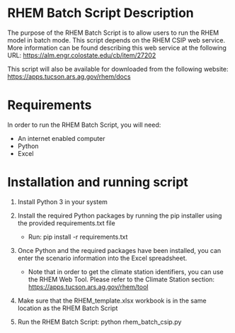 
# RHEM Batch Script Description

The purpose of the RHEM Batch Script is to allow users to run the RHEM model in batch mode.
This script depends on the RHEM CSIP web service.  More information can be found describing
this web service at the following URL: https://alm.engr.colostate.edu/cb/item/27202

This script will also be available for downloaded from the following website: 
  https://apps.tucson.ars.ag.gov/rhem/docs


# Requirements

In order to run the RHEM Batch Script, you will need:
 * An internet enabled computer
 * Python
 * Excel  

# Installation and running script

 1) Install Python 3 in your system

 2) Install the required Python packages by running the pip installer using the 
    provided requirements.txt file

    * Run:   pip install -r requirements.txt

 3) Once Python and the required packages have been installed, you can enter the scenario
    information into the Excel spreadsheet.

    * Note that in order to get the climate station identifiers, you can use the RHEM Web Tool. 
      Please refer to the Climate Station section: https://apps.tucson.ars.ag.gov/rhem/tool

 4) Make sure that the RHEM_template.xlsx workbook is in the same location as the RHEM Batch Script

 5) Run the RHEM Batch Script:  python rhem_batch_csip.py